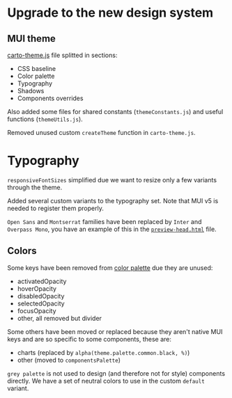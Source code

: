 # Upgrade to the new design system

## MUI theme

[carto-theme.js](https://github.com/CartoDB/carto-react/blob/master/packages/react-ui/src/theme/carto-theme.js) file splitted in sections:

- CSS baseline
- Color palette
- Typography
- Shadows
- Components overrides

Also added some files for shared constants (`themeConstants.js`) and useful functions (`themeUtils.js`).

Removed unused custom `createTheme` function in `carto-theme.js`.

# Typography

`responsiveFontSizes` simplified due we want to resize only a few variants through the theme.

Added several custom variants to the typography set. Note that MUI v5 is needed to register them properly.

`Open Sans` and `Montserrat` families have been replaced by `Inter` and `Overpass Mono`, you have an example of this in the [`preview-head.html`](https://github.com/CartoDB/carto-react/blob/master/packages/react-ui/storybook/.storybook/preview-head.html) file.

## Colors

Some keys have been removed from [color palette](https://github.com/CartoDB/carto-react/tree/master/packages/react-ui/src/theme) due they are unused:

- activatedOpacity
- hoverOpacity
- disabledOpacity
- selectedOpacity
- focusOpacity
- other, all removed but divider

Some others have been moved or replaced because they aren't native MUI keys and are so specific to some components, these are:

- charts (replaced by `alpha(theme.palette.common.black, %)`)
- other (moved to `componentsPalette`)

`grey palette` is not used to design (and therefore not for style) components directly. We have a set of neutral colors to use in the custom `default` variant.
